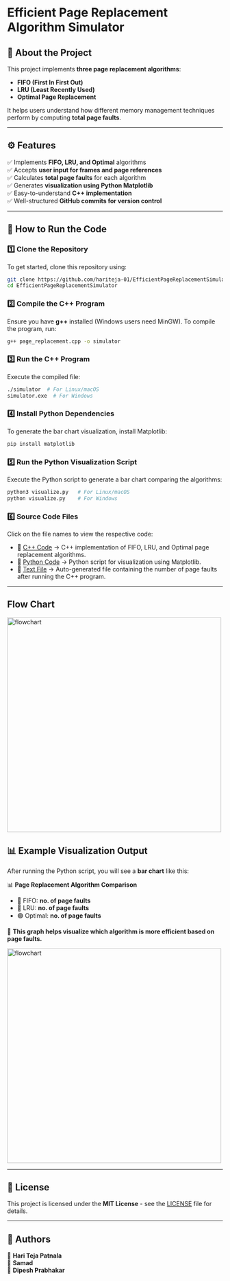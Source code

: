 # Efficient Page Replacement Algorithm Simulator

## 📌 About the Project
This project implements **three page replacement algorithms**:
- **FIFO (First In First Out)**
- **LRU (Least Recently Used)**
- **Optimal Page Replacement**

It helps users understand how different memory management techniques perform by computing **total page faults**.

---
## ⚙️ Features
✅ Implements **FIFO, LRU, and Optimal** algorithms  
✅ Accepts **user input for frames and page references**  
✅ Calculates **total page faults** for each algorithm  
✅ Generates **visualization using Python Matplotlib**  
✅ Easy-to-understand **C++ implementation**  
✅ Well-structured **GitHub commits for version control**

---
## 🔧 How to Run the Code
### **1️⃣ Clone the Repository**
To get started, clone this repository using:
```bash
git clone https://github.com/hariteja-01/EfficientPageReplacementSimulator.git
cd EfficientPageReplacementSimulator
```
### **2️⃣ Compile the C++ Program**
Ensure you have **g++** installed (Windows users need MinGW).
To compile the program, run:
```bash
g++ page_replacement.cpp -o simulator
```
### **3️⃣ Run the C++ Program**
Execute the compiled file:
```bash
./simulator  # For Linux/macOS
simulator.exe  # For Windows
```
### **4️⃣ Install Python Dependencies**
To generate the bar chart visualization, install Matplotlib:
```bash
pip install matplotlib
```
### **5️⃣ Run the Python Visualization Script**
Execute the Python script to generate a bar chart comparing the algorithms:
```bash
python3 visualize.py   # For Linux/macOS
python visualize.py    # For Windows
```
### **6️⃣ Source Code Files**
Click on the file names to view the respective code:
- 📄 [C++ Code](page_replacement.cpp) → C++ implementation of FIFO, LRU, and Optimal page replacement algorithms.
- 📄 [Python Code](visualize.py) → Python script for visualization using Matplotlib.
- 📄 [Text File](results.txt) → Auto-generated file containing the number of page faults after running the C++ program.

---
## Flow Chart
<img src="https://github.com/hariteja-01/EfficientPageReplacementSimulator/blob/main/_-%20visual%20selection.png" alt="flowchart" width="500"/>

## 📊 Example Visualization Output
After running the Python script, you will see a **bar chart** like this:  

📊 **Page Replacement Algorithm Comparison**  
- 🔴 FIFO: **no. of page faults**  
- 🔵 LRU: **no. of page faults**  
- 🟢 Optimal: **no. of page faults**  

📌 **This graph helps visualize which algorithm is more efficient based on page faults.**  

<img src="https://github.com/hariteja-01/EfficientPageReplacementSimulator/blob/main/_-%20visual%20selection%20(1).png" alt="flowchart" width="500"/>

---

## 📜 License  
This project is licensed under the **MIT License** - see the [LICENSE](LICENSE) file for details.

---

## 🚀 Authors  
👤 **Hari Teja Patnala**  
👤 **Samad**   
👤 **Dipesh Prabhakar**   
